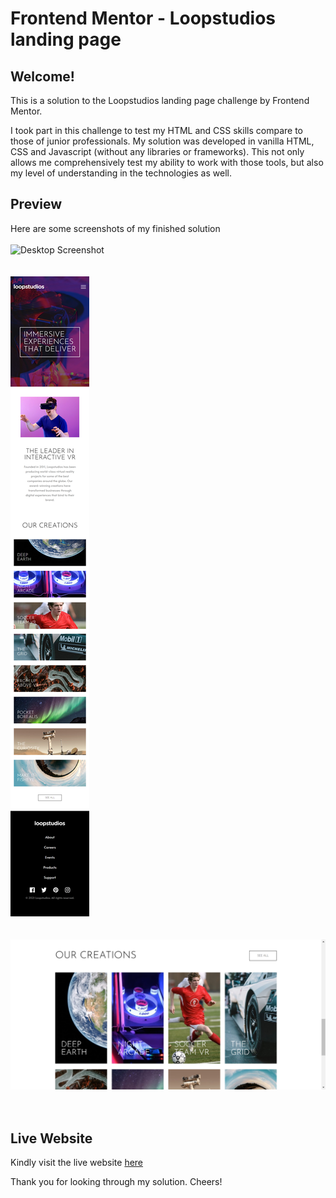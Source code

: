 # Frontend Mentor - Loopstudios landing page

## Welcome!

This is a solution to the Loopstudios landing page challenge by Frontend Mentor.

I took part in this challenge to test my HTML and CSS skills compare to those of junior professionals. My solution was developed in vanilla HTML, CSS and Javascript (without any libraries or frameworks). This not only allows me comprehensively test my ability to work with those tools, but also my level of understanding in the technologies as well.

## Preview

Here are some screenshots of my finished solution<br/><br/>
![Desktop Screenshot](/images/for-README/screencapture-loopstudios.png)<br/><br/><br/>
![Mobile Version](/images/for-README/loopstudios_capture_mobile.png)<br/><br/><br/>
![Creations Grid](/images/for-README/creations-grid-capture.jpg)<br/><br/><br/>

## Live Website

Kindly visit the live website <a target="_blank" href="blaise.loopstudios.vercel.app">here</a>

Thank you for looking through my solution. Cheers!